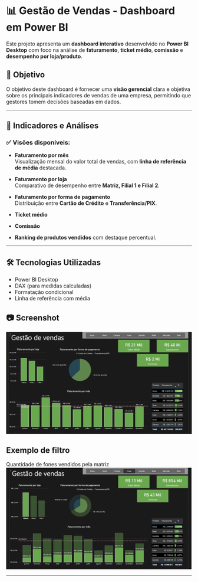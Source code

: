 # 📊 Gestão de Vendas - Dashboard em Power BI

Este projeto apresenta um **dashboard interativo** desenvolvido no **Power BI Desktop** com foco na análise de **faturamento**, **ticket médio**, **comissão** e **desempenho por loja/produto**.

## 🎯 Objetivo

O objetivo deste dashboard é fornecer uma **visão gerencial** clara e objetiva sobre os principais indicadores de vendas de uma empresa, permitindo que gestores tomem decisões baseadas em dados.

---

## 📌 Indicadores e Análises

### ✅ Visões disponíveis:

- **Faturamento por mês**  
  Visualização mensal do valor total de vendas, com **linha de referência de média** destacada.
  
- **Faturamento por loja**  
  Comparativo de desempenho entre **Matriz, Filial 1 e Filial 2**.

- **Faturamento por forma de pagamento**  
  Distribuição entre **Cartão de Crédito** e **Transferência/PIX**.

- **Ticket médio**
- **Comissão**
- **Ranking de produtos vendidos** com destaque percentual.

---


## 🛠️ Tecnologias Utilizadas

- Power BI Desktop
- DAX (para medidas calculadas)
- Formatação condicional
- Linha de referência com média


## 📷 Screenshot

![Dashboard de Vendas](imagemPB/Dash.png)

## Exemplo de filtro
Quantidade de fones vendidos pela matriz
![Dashboard de Vendas](imagemPB/FoneMatriz.png)

---


